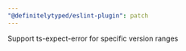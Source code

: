 ```yaml
---
"@definitelytyped/eslint-plugin": patch
---
```


Support ts-expect-error for specific version ranges
